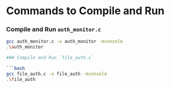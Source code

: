 # Commands to Compile and Run

### Compile and Run `auth_monitor.c`

```bash
gcc auth_monitor.c -o auth_monitor -mconsole
.\auth_monitor

### Compile and Run `file_auth.c`

```bash
gcc file_auth.c -o file_auth -mconsole
.\file_auth